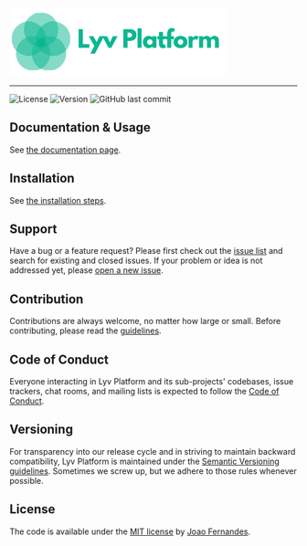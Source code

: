 ![Lyv Platform](images/lyv-platform.png)

----

![License](https://img.shields.io/github/license/lyv-platform/lyv-platform?color=%230bb791)
![Version](https://img.shields.io/badge/version-0.0.1--alpha-green?color=%230bb791)
![GitHub last commit](https://img.shields.io/github/last-commit/lyv-platform/lyv-platform?color=%230bb791)


## Documentation & Usage

See [the documentation page](pages/01-intro.md).


## Installation

See [the installation steps](pages/02-install.md).


## Support

Have a bug or a feature request? Please first check out the [issue list](
https://github.com/lyv-platform/docs/issues) and search for existing and closed
issues. If your problem or idea is not addressed yet, please [open a new issue](
https://github.com/lyv-platform/docs/issues/new/choose).


## Contribution

Contributions are always welcome, no matter how large or small. Before
contributing, please read the [guidelines](.github/CONTRIBUTING.md).


## Code of Conduct

Everyone interacting in Lyv Platform and its sub-projects' codebases, issue
trackers, chat rooms, and mailing lists is expected to follow the [Code of
Conduct](.github/CODE_OF_CONDUCT.md).


## Versioning

For transparency into our release cycle and in striving to maintain backward
compatibility, Lyv Platform is maintained under the [Semantic Versioning
guidelines](https://semver.org/). Sometimes we screw up, but we adhere to those
rules whenever possible.


## License

The code is available under the [MIT license](LICENSE) by [Joao Fernandes](
https://github.com/ojoaofernandes).
